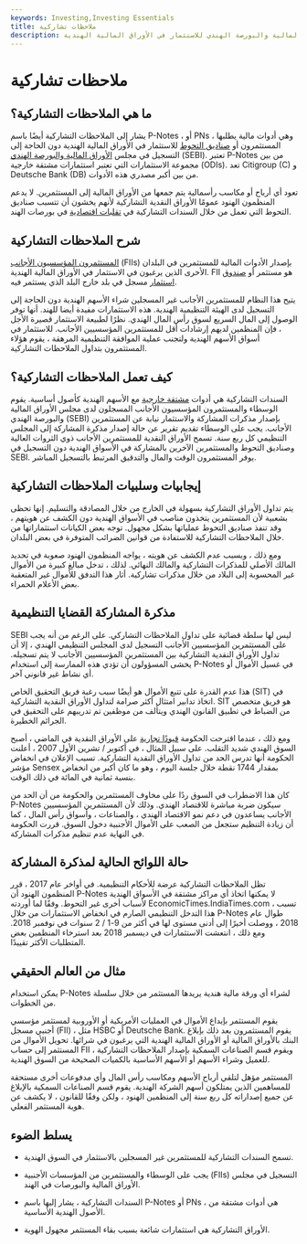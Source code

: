 ```yaml
---
keywords: Investing,Investing Essentials
title: ملاحظات تشاركية
description: السندات التشاركية هي أدوات مالية يطلبها المستثمرون أو صناديق التحوط غير المسجلة لدى مجلس الأوراق المالية والبورصة الهندي للاستثمار في الأوراق المالية الهندية.
---
```


# ملاحظات تشاركية
## ما هي الملاحظات التشاركية؟

يشار إلى الملاحظات التشاركية أيضًا باسم P-Notes ، أو PNs ، وهي أدوات مالية يطلبها المستثمرون أو [صناديق التحوط](/hedgefund) للاستثمار في الأوراق المالية الهندية دون الحاجة إلى التسجيل في مجلس [الأوراق المالية والبورصة الهندي](/sebi) (SEBI). تعتبر P-Notes من بين مجموعة الاستثمارات التي تعتبر استثمارات مشتقة خارجية (ODIs). تعد Citigroup (C) و Deutsche Bank (DB) من بين أكبر مصدري هذه الأدوات.

تعود أي أرباح أو مكاسب رأسمالية يتم جمعها من الأوراق المالية إلى المستثمرين. لا يدعم المنظمون الهنود عمومًا الأوراق النقدية التشاركية لأنهم يخشون أن تتسبب صناديق التحوط التي تعمل من خلال السندات التشاركية في [تقلبات اقتصادية](/volatility) في بورصات الهند.

## شرح الملاحظات التشاركية

[المستثمرون المؤسسيون الأجانب](/fii) (FIIs) بإصدار الأدوات المالية للمستثمرين في البلدان الأخرى الذين يرغبون في الاستثمار في الأوراق المالية الهندية. FII هو مستثمر أو [صندوق استثمار](/investment-fund) مسجل في بلد خارج البلد الذي يستثمر فيه.

يتيح هذا النظام للمستثمرين الأجانب غير المسجلين شراء الأسهم الهندية دون الحاجة إلى التسجيل لدى الهيئة التنظيمية الهندية. هذه الاستثمارات مفيدة أيضا للهند. أنها توفر الوصول إلى المال السريع لسوق رأس المال الهندي. نظرًا لطبيعة الاستثمار قصيرة الأجل ، فإن المنظمين لديهم إرشادات أقل للمستثمرين المؤسسيين الأجانب. للاستثمار في أسواق الأسهم الهندية ولتجنب عملية الموافقة التنظيمية المرهقة ، يقوم هؤلاء المستثمرون بتداول الملاحظات التشاركية.

## كيف تعمل الملاحظات التشاركية؟

السندات التشاركية هي أدوات [مشتقة خارجية](/derivative) مع الأسهم الهندية كأصول أساسية. يقوم الوسطاء والمستثمرون المؤسسيون الأجانب المسجلون لدى مجلس الأوراق المالية والبورصة الهندي (SEBI) بإصدار مذكرات المشاركة والاستثمار نيابة عن المستثمرين الأجانب. يجب على الوسطاء تقديم تقرير عن حالة إصدار مذكرة المشاركة إلى المجلس التنظيمي كل ربع سنة. تسمح الأوراق النقدية للمستثمرين الأجانب ذوي الثروات العالية وصناديق التحوط والمستثمرين الآخرين بالمشاركة في الأسواق الهندية دون التسجيل في SEBI. يوفر المستثمرون الوقت والمال والتدقيق المرتبط بالتسجيل المباشر.

## إيجابيات وسلبيات الملاحظات التشاركية

يتم تداول الأوراق التشاركية بسهولة في الخارج من خلال المصادقة والتسليم. إنها تحظى بشعبية لأن المستثمرين يتخذون مناصب في الأسواق الهندية دون الكشف عن هويتهم ، وقد تنفذ صناديق التحوط عملياتها بشكل مجهول. توجه بعض الكيانات استثماراتها من خلال الملاحظات التشاركية للاستفادة من قوانين الضرائب المتوفرة في بعض البلدان.

ومع ذلك ، وبسبب عدم الكشف عن هويته ، يواجه المنظمون الهنود صعوبة في تحديد المالك الأصلي للمذكرات التشاركية والمالك النهائي. لذلك ، تدخل مبالغ كبيرة من الأموال غير المحسوبة إلى البلاد من خلال مذكرات تشاركية. أثار هذا التدفق للأموال غير المتعقبة بعض الأعلام الحمراء.

## مذكرة المشاركة القضايا التنظيمية

SEBI ليس لها سلطة قضائية على تداول الملاحظات التشاركي. على الرغم من أنه يجب على المستثمرين المؤسسيين الأجانب التسجيل لدى المجلس التنظيمي الهندي ، إلا أن تداول الأوراق النقدية التشاركية بين المستثمرين المؤسسيين الأجانب لا يتم تسجيله. يخشى المسؤولون أن تؤدي هذه الممارسة إلى استخدام P-Notes في غسيل الأموال أو أي نشاط غير قانوني آخر.

هذا عدم القدرة على تتبع الأموال هو أيضًا سبب رغبة فريق التحقيق الخاص (SIT) في اتخاذ تدابير امتثال أكثر صرامة لتداول الأوراق النقدية التشاركية. SIT هو فريق متخصص من الضباط في تطبيق القانون الهندي ويتألف من موظفين تم تدريبهم على التحقيق في الجرائم الخطيرة.

ومع ذلك ، عندما اقترحت الحكومة [قيودًا تجارية](/primary-regulator) على الأوراق النقدية في الماضي ، أصبح السوق الهندي شديد التقلب. على سبيل المثال ، في أكتوبر / تشرين الأول 2007 ، أعلنت الحكومة أنها تدرس الحد من تداول الأوراق النقدية التشاركية. تسبب الإعلان في انخفاض مؤشر Sensex بمقدار 1744 نقطة خلال جلسة اليوم ، وهو ما كان أكبر من انخفاض بنسبة ثمانية في المائة في ذلك الوقت.

كان هذا الاضطراب في السوق ردًا على مخاوف المستثمرين والحكومة من أن الحد من P-Notes سيكون ضربة مباشرة للاقتصاد الهندي. وذلك لأن المستثمرين المؤسسيين الأجانب يساعدون في دعم نمو الاقتصاد الهندي ، والصناعات ، وأسواق رأس المال ، كما أن زيادة التنظيم ستجعل من الصعب على الأموال الأجنبية دخول السوق. قررت الحكومة في النهاية عدم تنظيم مذكرات المشاركة.

## حالة اللوائح الحالية لمذكرة المشاركة

تظل الملاحظات التشاركية عرضة للأحكام التنظيمية. في أواخر عام 2017 ، قرر المنظمون الهنود أن P-Notes لا يمكنها اتخاذ أي مراكز مشتقة في الأسواق الهندية لأسباب أخرى غير التحوط. وفقًا لما أوردته EconomicTimes.IndiaTimes.com ، تسبب هذا التدخل التنظيمي الصارم في انخفاض الاستثمارات من خلال P-Notes طوال عام 2018 ، ووصلت أخيرًا إلى أدنى مستوى لها في أكثر من 9-1 / 2 سنوات في نوفمبر 2018. ومع ذلك ، انتعشت الاستثمارات في ديسمبر 2018 بعد استرخاء المنظمين بعض المتطلبات الأكثر تقييدًا.

## مثال من العالم الحقيقي

يمكن استخدام P-Notes لشراء أي ورقة مالية هندية يريدها المستثمر من خلال سلسلة من الخطوات.

يقوم المستثمر بإيداع الأموال في العمليات الأمريكية أو الأوروبية لمستثمر مؤسسي أجنبي مسجل (FII) ، مثل HSBC أو Deutsche Bank. يقوم المستثمرون بعد ذلك بإبلاغ البنك بالأوراق المالية أو الأوراق المالية الهندية التي يرغبون في شرائها. تحويل الأموال من المستثمر إلى حساب FII ، ويقوم قسم الصناعات السمكية بإصدار الملاحظات التشاركية للعميل وشراء الأسهم أو الأسهم الأساسية بالكميات الصحيحة من السوق الهندية.

المستثمر مؤهل لتلقي أرباح الأسهم ومكاسب رأس المال وأي مدفوعات أخرى مستحقة للمساهمين الذين يمتلكون أسهم الشركة الهندية. يقوم قسم الصناعات السمكية بالإبلاغ عن جميع إصداراته كل ربع سنة إلى المنظمين الهنود ، ولكن وفقًا للقانون ، لا يكشف عن هوية المستثمر الفعلي.

## يسلط الضوء

- تسمح السندات التشاركية للمستثمرين غير المسجلين بالاستثمار في السوق الهندية.

- يجب على الوسطاء والمستثمرين من المؤسسات الأجنبية (FIIs) التسجيل في مجلس الأوراق المالية والبورصات في الهند.

- السندات التشاركية ، يشار إليها باسم P-Notes أو PNs ، هي أدوات مشتقة من الأصول الهندية الأساسية.

- الأوراق التشاركية هي استثمارات شائعة بسبب بقاء المستثمر مجهول الهوية.

